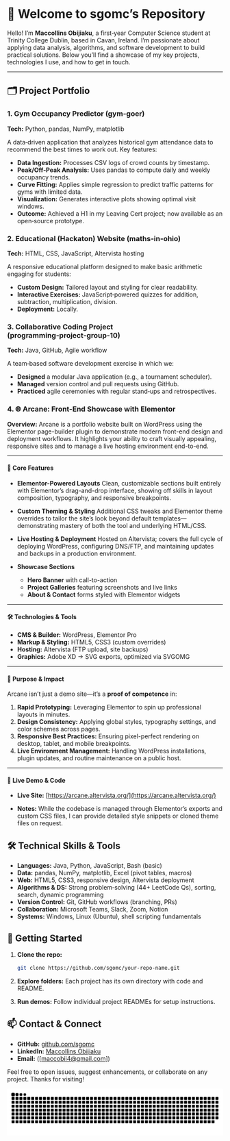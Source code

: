 # 👋 Welcome to sgomc’s Repository

Hello! I’m **Maccollins Obijiaku**, a first‑year Computer Science student at Trinity College Dublin, based in Cavan, Ireland. I’m passionate about applying data analysis, algorithms, and software development to build practical solutions. Below you’ll find a showcase of my key projects, technologies I use, and how to get in touch.

---

## 🗂️ Project Portfolio

### 1. Gym Occupancy Predictor (gym-goer)

**Tech:** Python, pandas, NumPy, matplotlib

A data‑driven application that analyzes historical gym attendance data to recommend the best times to work out. Key features:

* **Data Ingestion:** Processes CSV logs of crowd counts by timestamp.
* **Peak/Off‑Peak Analysis:** Uses pandas to compute daily and weekly occupancy trends.
* **Curve Fitting:** Applies simple regression to predict traffic patterns for gyms with limited data.
* **Visualization:** Generates interactive plots showing optimal visit windows.
* **Outcome:** Achieved a H1 in my Leaving Cert project; now available as an open‑source prototype.

### 2. Educational (Hackaton) Website (maths‑in‑ohio)

**Tech:** HTML, CSS, JavaScript, Altervista hosting

A responsive educational platform designed to make basic arithmetic engaging for students:

* **Custom Design:** Tailored layout and styling for clear readability.
* **Interactive Exercises:** JavaScript‑powered quizzes for addition, subtraction, multiplication, division.
* **Deployment:** Locally.

### 3. Collaborative Coding Project (programming‑project‑group‑10)

**Tech:** Java, GitHub, Agile workflow

A team‑based software development exercise in which we:

* **Designed** a modular Java application (e.g., a tournament scheduler).
* **Managed** version control and pull requests using GitHub.
* **Practiced** agile ceremonies with regular stand‑ups and retrospectives.
### 4. 🌐 Arcane: Front-End Showcase with Elementor

**Overview:**
Arcane is a portfolio website built on WordPress using the Elementor page-builder plugin to demonstrate modern front-end design and deployment workflows. It highlights your ability to craft visually appealing, responsive sites and to manage a live hosting environment end-to-end.

---

#### 🔑 Core Features

* **Elementor-Powered Layouts**
  Clean, customizable sections built entirely with Elementor’s drag-and-drop interface, showing off skills in layout composition, typography, and responsive breakpoints.

* **Custom Theming & Styling**
  Additional CSS tweaks and Elementor theme overrides to tailor the site’s look beyond default templates—demonstrating mastery of both the tool and underlying HTML/CSS.

* **Live Hosting & Deployment**
  Hosted on Altervista; covers the full cycle of deploying WordPress, configuring DNS/FTP, and maintaining updates and backups in a production environment.

* **Showcase Sections**

  * **Hero Banner** with call-to-action
  * **Project Galleries** featuring screenshots and live links
  * **About & Contact** forms styled with Elementor widgets

---

#### 🛠️ Technologies & Tools

* **CMS & Builder:** WordPress, Elementor Pro
* **Markup & Styling:** HTML5, CSS3 (custom overrides)
* **Hosting:** Altervista (FTP upload, site backups)
* **Graphics:** Adobe XD → SVG exports, optimized via SVGOMG

---

#### 🎯 Purpose & Impact

Arcane isn’t just a demo site—it’s a **proof of competence** in:

1. **Rapid Prototyping:** Leveraging Elementor to spin up professional layouts in minutes.
2. **Design Consistency:** Applying global styles, typography settings, and color schemes across pages.
3. **Responsive Best Practices:** Ensuring pixel-perfect rendering on desktop, tablet, and mobile breakpoints.
4. **Live Environment Management:** Handling WordPress installations, plugin updates, and routine maintenance on a public host.

---

#### 🔗 Live Demo & Code

* **Live Site:** [https://arcane.altervista.org/](https://arcane.altervista.org/)

* **Notes:** While the codebase is managed through Elementor’s exports and custom CSS files, I can provide detailed style snippets or cloned theme files on request.



## 🛠️ Technical Skills & Tools

* **Languages:** Java, Python, JavaScript, Bash (basic)
* **Data:** pandas, NumPy, matplotlib, Excel (pivot tables, macros)
* **Web:** HTML5, CSS3, responsive design, Altervista deployment
* **Algorithms & DS:** Strong problem‑solving (44+ LeetCode Qs), sorting, search, dynamic programming
* **Version Control:** Git, GitHub workflows (branching, PRs)
* **Collaboration:** Microsoft Teams, Slack, Zoom, Notion
* **Systems:** Windows, Linux (Ubuntu), shell scripting fundamentals

## 🚀 Getting Started

1. **Clone the repo:**

   ```bash
   git clone https://github.com/sgomc/your-repo-name.git
   ```
2. **Explore folders:** Each project has its own directory with code and README.
3. **Run demos:** Follow individual project READMEs for setup instructions.

## 📫 Contact & Connect

* **GitHub:** [github.com/sgomc](https://github.com/sgomc)
* **LinkedIn:** [Maccollins Obijiaku](https://www.linkedin.com/in/maccollins-obijiaku-47b473315)
* **Email:** ([maccobii4@gmail.com])

Feel free to open issues, suggest enhancements, or collaborate on any project. Thanks for visiting!


![snake gif](https://github.com/sgomc/sgomc/blob/output/github-snake-dark.svg)
  

